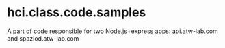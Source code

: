 # hci.class.code.samples
A part of code responsible for two Node.js+express apps: api.atw-lab.com and spaziod.atw-lab.com

